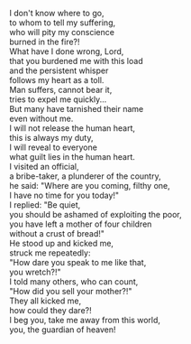I don't know where to go,  
to whom to tell my suffering,  
who will pity my conscience  
burned in the fire?!  
What have I done wrong, Lord,  
that you burdened me with this load  
and the persistent whisper  
follows my heart as a toll.  
Man suffers, cannot bear it,  
tries to expel me quickly...  
But many have tarnished their name  
even without me.  
I will not release the human heart,  
this is always my duty,  
I will reveal to everyone  
what guilt lies in the human heart.  
I visited an official,  
a bribe-taker, a plunderer of the country,  
he said: "Where are you coming, filthy one,  
I have no time for you today!"  
I replied: "Be quiet,  
you should be ashamed of exploiting the poor,  
you have left a mother of four children  
without a crust of bread!"  
He stood up and kicked me,  
struck me repeatedly:  
"How dare you speak to me like that,  
you wretch?!"  
I told many others, who can count,  
"How did you sell your mother?!"  
They all kicked me,  
how could they dare?!  
I beg you, take me away from this world,  
you, the guardian of heaven!